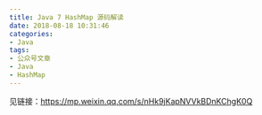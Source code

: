 ```yaml
---
title: Java 7 HashMap 源码解读
date: 2018-08-18 10:31:46
categories:
- Java
tags:
- 公众号文章
- Java
- HashMap
---
```


见链接：https://mp.weixin.qq.com/s/nHk9jKapNVVkBDnKChgK0Q